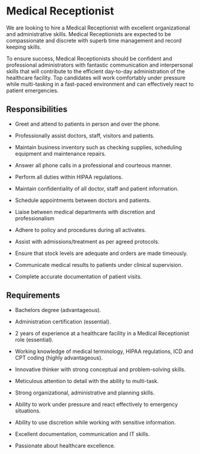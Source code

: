 # Medical Receptionist

We are looking to hire a Medical Receptionist with excellent organizational and administrative skills. Medical Receptionists are expected to be compassionate and discrete with superb time management and record keeping skills.

To ensure success, Medical Receptionists should be confident and professional administrators with fantastic communication and interpersonal skills that will contribute to the efficient day-to-day administration of the healthcare facility. Top candidates will work comfortably under pressure while multi-tasking in a fast-paced environment and can effectively react to patient emergencies.

## Responsibilities

* Greet and attend to patients in person and over the phone.

* Professionally assist doctors, staff, visitors and patients.

* Maintain business inventory such as checking supplies, scheduling equipment and maintenance repairs.

* Answer all phone calls in a professional and courteous manner.

* Perform all duties within HIPAA regulations.

* Maintain confidentiality of all doctor, staff and patient information.

* Schedule appointments between doctors and patients.

* Liaise between medical departments with discretion and professionalism

* Adhere to policy and procedures during all activates.

* Assist with admissions/treatment as per agreed protocols.

* Ensure that stock levels are adequate and orders are made timeously.

* Communicate medical results to patients under clinical supervision.

* Complete accurate documentation of patient visits.

## Requirements

* Bachelors degree (advantageous).

* Administration certification (essential).

* 2 years of experience at a healthcare facility in a Medical Receptionist role (essential).

* Working knowledge of medical terminology, HIPAA regulations, ICD and CPT coding (highly advantageous).

* Innovative thinker with strong conceptual and problem-solving skills.

* Meticulous attention to detail with the ability to multi-task.

* Strong organizational, administrative and planning skills.

* Ability to work under pressure and react effectively to emergency situations.

* Ability to use discretion while working with sensitive information.

* Excellent documentation, communication and IT skills.

* Passionate about healthcare excellence.

